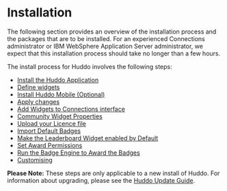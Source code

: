 # Installation

The following section provides an overview of the installation process and the packages that are to be installed.
For an experienced Connections administrator or IBM WebSphere Application Server administrator, we expect that this installation process should
take no longer than a few hours.

The install process for Huddo involves the following steps:

- [Install the Huddo Application](/badges/install/app)
- [Define widgets](/badges/install/install-widgets)
- [Install Huddo Mobile (Optional)](/badges/install/mobile)
- [Apply changes](/badges/install/apply-changes)
- [Add Widgets to Connections interface](/badges/install/add-widgets)
- [Community Widget Properties](/badges/install/comm-properties)
- [Upload your Licence file](/badges/install/licence)
- [Import Default Badges](/badges/install/load-defaults)
- [Make the Leaderboard Widget enabled by Default](/badges/install/leaderboard)
- [Set Award Permissions](/badges/install/awards)
- [Run the Badge Engine to Award the Badges](/badges/install/engine)
- [Customising](/badges/install/customising)

**Please Note:** These steps are only applicable to a new install of Huddo. For information about upgrading, please see the [Huddo Update Guide](/badges/update/).
